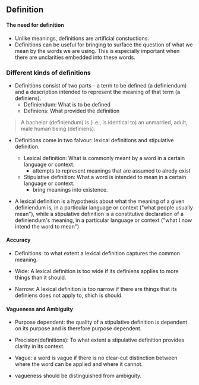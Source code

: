 ## Definition

#### The need for definition

- Unlike meanings, definitions are artificial constuctions.
- Definitions can be useful for bringing to surface the question of what we mean by the words we are using. This is especially important when there are unclarities embedded into these words. 

### Different kinds of definitions

- Definitions consist of two parts - a term to be defined (a definiendum) and a description intended to represent the meaning of that term (a definiens). 
    - Definiendum: What is to be defined
    - Definiens: What provided the definition

> A bachelor (definiendum) is (i.e., is identical to) an unmarried, adult, male human being (definiens).

- Definitions come in two falvour: lexical definitions and stipulative definition.
    - Lexical definition: What is commonly meant by a word in a certain language or context.
        - attempts to represent meanings that are assumed to alredy exist
    - Stipulative definition: What a word is intended to mean in a certain language or context.
        - bring meanings into existence.

-  A lexical definition is a hypothesis about what the meaning of a given definiendum is, in a particular language or context ("what people usually mean"), while a stipulative definition is a constitutive declaration of a definiendum's meaning, in a particular language or context ("what I now intend the word to mean")

#### Accuracy

- Definitions: to what extent a lexical definition captures the common meaning.

- Wide: A lexical definition is too wide if its definiens applies to more things than it should.

- Narrow: A lexical definition is too narrow if there are things that its definiens does not apply to, shich is should. 

#### Vagueness and Ambiguity

- Purpose dependent: the quality of a stipulative definition is dependent on its purpose and is therefore purpose dependent.

- Precision(definitions): To what extent a stipulative definition provides clarity in its context. 

- Vague: a word is vague if there is no clear-cut distinction between where the word can be applied and where it cannot. 


-  vagueness should be distinguished from ambiguity.